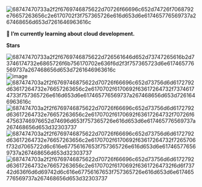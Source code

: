 ![68747470733a2f2f6769746875622d70726f66696c652d74726f7068792e76657263656c2e6170702f3f757365726e616d653d6e617465776569737a267468656d653d7261646963616c](https://github.com/user-attachments/assets/10634a93-d6cb-4ea1-bfee-9d04cfdc3ad4)

**🌱 I’m currently learning about cloud development.**

**Stars**

![68747470733a2f2f6769746875622d726561646d652d73747265616b2d73746174732e6865726f6b756170702e636f6d2f3f757365723d6e617465776569737a267468656d653d7261646963616c](https://github.com/user-attachments/assets/031dfaac-9d30-4d4d-ad90-d613fcce1fbc)
![image](https://github.com/user-attachments/assets/fbdae4db-9286-4708-94ce-17a496aa4ab8)
![687474703a2f2f6769746875622d70726f66696c652d73756d6d6172792d63617264732e76657263656c2e6170702f6170692f63617264732f73746174733f757365726e616d653d6e617465776569737a267468656d653d7261646963616c](https://github.com/user-attachments/assets/2c41e726-9759-4088-b579-e2b88f67ff2e)
![687474703a2f2f6769746875622d70726f66696c652d73756d6d6172792d63617264732e76657263656c2e6170702f6170692f63617264732f70726f647563746976652d74696d653f757365726e616d653d6e617465776569737a267468656d653d32303737](https://github.com/user-attachments/assets/fd7452d7-1597-49ee-a3ad-6facaa55ca19)
![687474703a2f2f6769746875622d70726f66696c652d73756d6d6172792d63617264732e76657263656c2e6170702f6170692f63617264732f7265706f732d7065722d6c616e67756167653f757365726e616d653d6e617465776569737a267468656d653d32303737](https://github.com/user-attachments/assets/5d16f85a-7836-465c-b48c-dcab55168e6c)
![687474703a2f2f6769746875622d70726f66696c652d73756d6d6172792d63617264732e76657263656c2e6170702f6170692f63617264732f6d6f73742d636f6d6d69742d6c616e67756167653f757365726e616d653d6e617465776569737a267468656d653d32303737](https://github.com/user-attachments/assets/bc5871c7-2317-4449-9ffe-d65f59e14f97)
